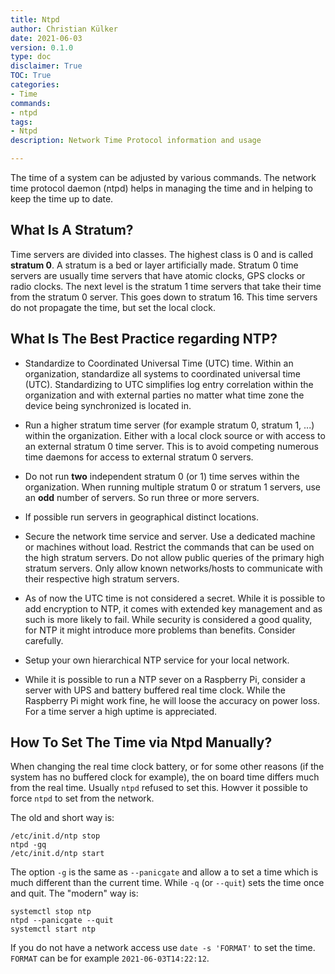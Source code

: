 ```yaml
---
title: Ntpd
author: Christian Külker
date: 2021-06-03
version: 0.1.0
type: doc
disclaimer: True
TOC: True
categories:
- Time
commands:
- ntpd
tags:
- Ntpd
description: Network Time Protocol information and usage

---
```


The time of a system can be adjusted by various commands. The network time
protocol daemon (ntpd) helps in managing the time and in helping to keep the
time up to date.

## What Is A Stratum?

Time servers are divided into classes. The highest class is 0 and is called
__stratum 0__. A stratum is a bed or layer artificially made. Stratum 0 time
servers are usually time servers that have atomic clocks, GPS clocks or radio
clocks. The next level is the stratum 1 time servers that take their time from
the stratum 0 server. This goes down to stratum 16. This time servers do not
propagate the time, but set the local clock.

## What Is The Best Practice regarding NTP?

- Standardize to Coordinated Universal Time (UTC) time. Within an organization,
  standardize all systems to coordinated universal time (UTC). Standardizing to
  UTC simplifies log entry correlation within the organization and with
  external parties no matter what time zone the device being synchronized is
  located in.

- Run a higher stratum time server (for example stratum 0, stratum 1, ...)
  within the organization. Either with a local clock source or with access to
  an external stratum 0 time server. This is to avoid competing numerous time
  daemons for access to external stratum 0 servers.

- Do not run __two__ independent stratum 0 (or 1) time serves within the
  organization. When running multiple stratum 0 or stratum 1 servers, use an
  __odd__ number of servers. So run three or more servers.

- If possible run servers in geographical distinct locations.

- Secure the network time service and server. Use a dedicated machine or
  machines without load. Restrict the commands that can be used on the high
  stratum servers.  Do not allow public queries of the primary high stratum
  servers. Only allow known networks/hosts to communicate with their respective
  high stratum servers.

- As of now the UTC time is not considered a secret. While it is possible
  to add encryption to NTP, it comes with extended key management and as
  such is more likely to fail. While security is considered a good quality,
  for NTP it might introduce more problems than benefits. Consider carefully.

- Setup your own hierarchical NTP service for your local network.

- While it is possible to run a NTP sever on a Raspberry Pi, consider a
  server with UPS and battery buffered real time clock. While the Raspberry
  Pi  might work fine, he will loose the accuracy on power loss. For a time
  server a high uptime is appreciated.

## How To Set The Time via Ntpd Manually?

When changing the real time clock battery, or for some other reasons (if the
system has no buffered clock for example), the on board time differs much from
the real time. Usually `ntpd` refused to set this. Howver it possible to force
`ntpd` to set from the network.

The old and short way is:

```shell
/etc/init.d/ntp stop
ntpd -gq
/etc/init.d/ntp start
```

The option `-g` is the same as `--panicgate` and allow a to set a time which is
much different than the current time. While `-q` (or `--quit`) sets the time
once and quit. The "modern" way is:

```shell
systemctl stop ntp
ntpd --panicgate --quit
systemctl start ntp
```

If you do not have a network access use `date -s 'FORMAT'` to set the time.
`FORMAT` can be for example `2021-06-03T14:22:12`.


